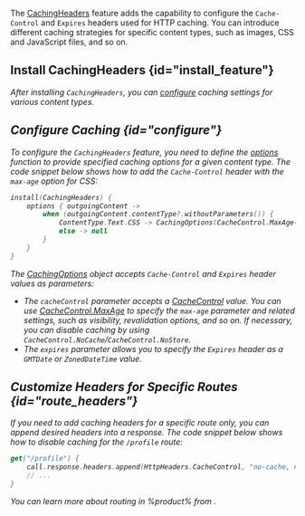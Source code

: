 [//]: # (title: Caching Headers)

The [CachingHeaders](https://api.ktor.io/%ktor_version%/io.ktor.features/-caching-headers/index.html) feature adds the capability to configure the `Cache-Control` and `Expires` headers used for HTTP caching. You can introduce different caching strategies for specific content types, such as images, CSS and JavaScript files, and so on.

## Install CachingHeaders {id="install_feature"}

<var name="feature_name" value="CachingHeaders"/>
<include src="lib.md" include-id="install_feature"/>

After installing `CachingHeaders`, you can [configure](#configure) caching settings for various content types.

## Configure Caching {id="configure"}
To configure the `CachingHeaders` feature, you need to define the [options](https://api.ktor.io/%ktor_version%/io.ktor.features/-caching-headers/-configuration/options.html) function to provide specified caching options for a given content type. The code snippet below shows how to add the `Cache-Control` header with the `max-age` option for CSS:

```kotlin
install(CachingHeaders) {
    options { outgoingContent ->
        when (outgoingContent.contentType?.withoutParameters()) {
            ContentType.Text.CSS -> CachingOptions(CacheControl.MaxAge(maxAgeSeconds = 3600))
            else -> null
        }
    }
}
```

The [CachingOptions](https://api.ktor.io/%ktor_version%/io.ktor.http.content/-caching-options/index.html) object accepts `Cache-Control` and `Expires` header values as parameters:

* The `cacheControl` parameter accepts a [CacheControl](https://api.ktor.io/%ktor_version%/io.ktor.http/-cache-control/index.html) value. You can use [CacheControl.MaxAge](https://api.ktor.io/%ktor_version%io.ktor.http/-cache-control/-max-age/index.html) to specify the `max-age` parameter and related settings, such as visibility, revalidation options, and so on. If necessary, you can disable caching by using `CacheControl.NoCache`/`CacheControl.NoStore`.
* The `expires` parameter allows you to specify the `Expires` header as a `GMTDate` or `ZonedDateTime` value.



## Customize Headers for Specific Routes {id="route_headers"}

If you need to add caching headers for a specific route only, you can append desired headers into a response. The code snippet below shows how to disable caching for the `/profile` route:

```kotlin
get("/profile") {
    call.response.headers.append(HttpHeaders.CacheControl, "no-cache, no-store")
    // ... 
}
```

You can learn more about routing in %product% from [](Routing_in_Ktor.md).

